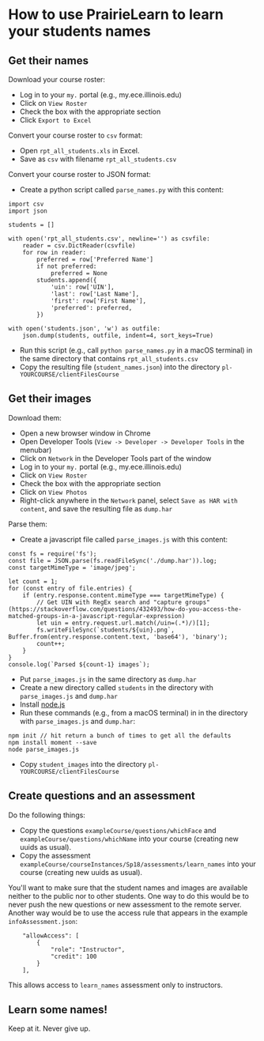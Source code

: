 
# How to use PrairieLearn to learn your students names

## Get their names

Download your course roster:
* Log in to your `my.` portal (e.g., my.ece.illinois.edu)
* Click on `View Roster`
* Check the box with the appropriate section
* Click `Export to Excel`

Convert your course roster to `csv` format:
* Open `rpt_all_students.xls` in Excel.
* Save as `csv` with filename `rpt_all_students.csv`

Convert your course roster to JSON format:
* Create a python script called `parse_names.py` with this content:
```
import csv
import json

students = []

with open('rpt_all_students.csv', newline='') as csvfile:
    reader = csv.DictReader(csvfile)
    for row in reader:
        preferred = row['Preferred Name']
        if not preferred:
            preferred = None
        students.append({
            'uin': row['UIN'],
            'last': row['Last Name'],
            'first': row['First Name'],
            'preferred': preferred,
        })

with open('students.json', 'w') as outfile:
    json.dump(students, outfile, indent=4, sort_keys=True)
```
* Run this script (e.g., call `python parse_names.py` in a macOS terminal) in the same directory that contains `rpt_all_students.csv`
* Copy the resulting file (`student_names.json`) into the directory `pl-YOURCOURSE/clientFilesCourse`

## Get their images

Download them:
* Open a new browser window in Chrome
* Open Developer Tools (`View -> Developer -> Developer Tools` in the menubar)
* Click on `Network` in the Developer Tools part of the window
* Log in to your `my.` portal (e.g., my.ece.illinois.edu)
* Click on `View Roster`
* Check the box with the appropriate section
* Click on `View Photos`
* Right-click anywhere in the `Network` panel, select `Save as HAR with content`, and save the resulting file as `dump.har`

Parse them:
* Create a javascript file called `parse_images.js` with this content:
```
const fs = require('fs');
const file = JSON.parse(fs.readFileSync('./dump.har')).log;
const targetMimeType = 'image/jpeg';

let count = 1;
for (const entry of file.entries) {
    if (entry.response.content.mimeType === targetMimeType) {
        // Get UIN with RegEx search and "capture groups" (https://stackoverflow.com/questions/432493/how-do-you-access-the-matched-groups-in-a-javascript-regular-expression)
        let uin = entry.request.url.match(/uin=(.*)/)[1];
        fs.writeFileSync(`students/${uin}.png`, Buffer.from(entry.response.content.text, 'base64'), 'binary');
        count++;
    }
}
console.log(`Parsed ${count-1} images`);
```
* Put `parse_images.js` in the same directory as `dump.har`
* Create a new directory called `students` in the directory with `parse_images.js` and `dump.har`
* Install [node.js](https://nodejs.org/en/)
* Run these commands (e.g., from a macOS terminal) in in the directory with `parse_images.js` and `dump.har`:
```
npm init // hit return a bunch of times to get all the defaults
npm install moment --save
node parse_images.js
```
* Copy `student_images` into the directory `pl-YOURCOURSE/clientFilesCourse`

## Create questions and an assessment

Do the following things:
* Copy the questions `exampleCourse/questions/whichFace` and `exampleCourse/questions/whichName` into your course (creating new uuids as usual).
* Copy the assessment `exampleCourse/courseInstances/Sp18/assessments/learn_names` into your course (creating new uuids as usual).

You'll want to make sure that the student names and images are available neither to the public nor to other students. One way to do this would be to never push the new questions or new assessment to the remote server. Another way would be to use the access rule that appears in the example `infoAssessment.json`:
```
    "allowAccess": [
        {
            "role": "Instructor",
            "credit": 100
        }
    ],
```
This allows access to `learn_names` assessment only to instructors.

## Learn some names!

Keep at it. Never give up.
